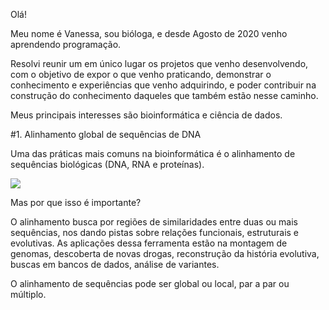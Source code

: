 Olá!

Meu nome é Vanessa, sou bióloga, e desde Agosto de 2020 venho aprendendo programação. 

Resolvi reunir um em único lugar os projetos que venho desenvolvendo, com o objetivo de expor o que venho praticando, demonstrar o conhecimento e experiências que venho adquirindo, e poder contribuir na construção do conhecimento daqueles que também estão nesse caminho. 

Meus principais interesses são bioinformática e ciência de dados.

#1. Alinhamento global de sequências de DNA

Uma das práticas mais comuns na bioinformática é o alinhamento de sequências biológicas (DNA, RNA e proteínas).

![](https://github.com/vanleiko/meus-projetos/blob/main/alinhamentos-capa.jpg)


Mas por que isso é importante?

O alinhamento busca por regiões de similaridades entre duas ou mais sequências, nos dando pistas sobre relações funcionais, estruturais e evolutivas. As aplicações dessa ferramenta estão na montagem de genomas, descoberta de novas drogas, reconstrução da história evolutiva, buscas em bancos de dados, análise de variantes.

O alinhamento de sequências pode ser global ou local, par a par ou múltiplo. 

